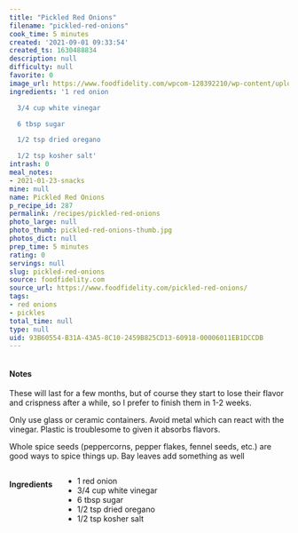 ```yaml
---
title: "Pickled Red Onions"
filename: "pickled-red-onions"
cook_time: 5 minutes
created: '2021-09-01 09:33:54'
created_ts: 1630488834
description: null
difficulty: null
favorite: 0
image_url: https://www.foodfidelity.com/wpcom-128392210/wp-content/uploads/2020/06/pickled-onions-tight-1.jpg
ingredients: '1 red onion

  3/4 cup white vinegar

  6 tbsp sugar

  1/2 tsp dried oregano

  1/2 tsp kosher salt'
intrash: 0
meal_notes:
- 2021-01-23-snacks
mine: null
name: Pickled Red Onions
p_recipe_id: 287
permalink: /recipes/pickled-red-onions
photo_large: null
photo_thumb: pickled-red-onions-thumb.jpg
photos_dict: null
prep_time: 5 minutes
rating: 0
servings: null
slug: pickled-red-onions
source: foodfidelity.com
source_url: https://www.foodfidelity.com/pickled-red-onions/
tags:
- red onions
- pickles
total_time: null
type: null
uid: 93B60554-B31A-43A5-8C10-2459B825CD13-60918-00006011EB1DCCDB
---
```

<div class="columns large-7 small-12" id="writeup">		<div id="notes"><h4>Notes</h4>
<div class="box box-notes"><p>These will last for a few months, but of course they start to lose their flavor and crispness after a while, so I prefer to finish them in 1-2 weeks.</p>
<p>Only use glass or ceramic containers. Avoid metal which can react with the vinegar. Plastic is troublesome to given it absorbs flavors.</p>
<p>Whole spice seeds (peppercorns, pepper flakes, fennel seeds, etc.) are good ways to spice things up. Bay leaves add something as well</p>
</div></div>	</div><!-- #writeup -->
</div><!-- #row-one -->
<div class="row" id="row-two">	<div class="columns large-4 small-12" id="ingredients"><h4>Ingredients</h4><div class="box box-ingredients content"><ul>
<li>1 red onion</li>
<li>3/4 cup white vinegar</li>
<li>6 tbsp sugar</li>
<li>1/2 tsp dried oregano</li>
<li>1/2 tsp kosher salt</li>
</ul>
</div>	</div>	<div class="columns large-6 small-12" id="directions">	</div>
